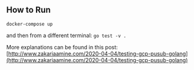 ## How to Run

```
docker-compose up
```

and then from a different terminal: `go test -v .`


More explanations can be found in this post: [http://www.zakariaamine.com/2020-04-04/testing-gcp-pusub-golang](http://www.zakariaamine.com/2020-04-04/testing-gcp-pusub-golang)
